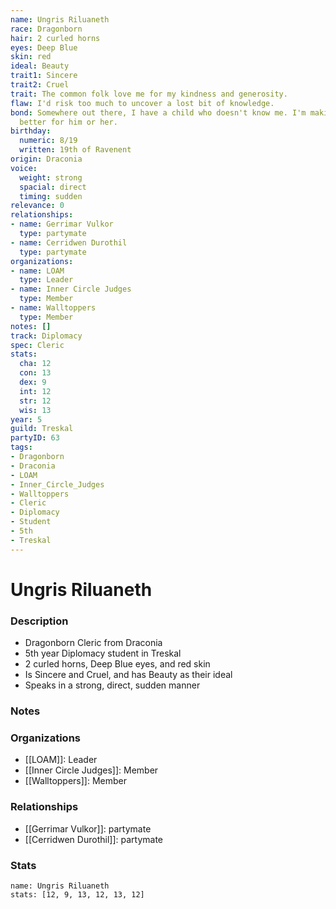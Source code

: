 ```yaml
---
name: Ungris Riluaneth
race: Dragonborn
hair: 2 curled horns
eyes: Deep Blue
skin: red
ideal: Beauty
trait1: Sincere
trait2: Cruel
trait: The common folk love me for my kindness and generosity.
flaw: I'd risk too much to uncover a lost bit of knowledge.
bond: Somewhere out there, I have a child who doesn't know me. I'm making the world
  better for him or her.
birthday:
  numeric: 8/19
  written: 19th of Ravenent
origin: Draconia
voice:
  weight: strong
  spacial: direct
  timing: sudden
relevance: 0
relationships:
- name: Gerrimar Vulkor
  type: partymate
- name: Cerridwen Durothil
  type: partymate
organizations:
- name: LOAM
  type: Leader
- name: Inner Circle Judges
  type: Member
- name: Walltoppers
  type: Member
notes: []
track: Diplomacy
spec: Cleric
stats:
  cha: 12
  con: 13
  dex: 9
  int: 12
  str: 12
  wis: 13
year: 5
guild: Treskal
partyID: 63
tags:
- Dragonborn
- Draconia
- LOAM
- Inner_Circle_Judges
- Walltoppers
- Cleric
- Diplomacy
- Student
- 5th
- Treskal
---
```

# Ungris Riluaneth
### Description
- Dragonborn Cleric from Draconia
- 5th year Diplomacy student in Treskal
- 2 curled horns, Deep Blue eyes, and red skin
- Is Sincere and Cruel, and has Beauty as their ideal
- Speaks in a strong, direct, sudden manner

### Notes

### Organizations
- [[LOAM]]: Leader
- [[Inner Circle Judges]]: Member
- [[Walltoppers]]: Member

### Relationships
- [[Gerrimar Vulkor]]: partymate
- [[Cerridwen Durothil]]: partymate

### Stats
```statblock
name: Ungris Riluaneth
stats: [12, 9, 13, 12, 13, 12]
```